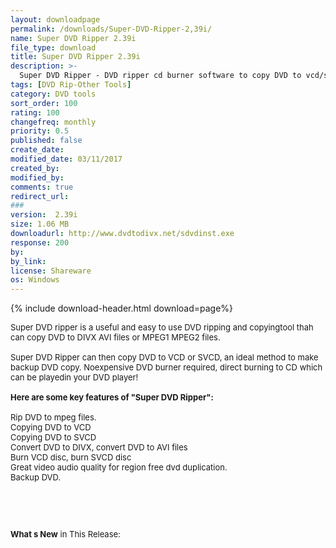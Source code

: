 ```yaml
---
layout: downloadpage
permalink: /downloads/Super-DVD-Ripper-2,39i/
name: Super DVD Ripper 2.39i
file_type: download
title: Super DVD Ripper 2.39i
description: >-
  Super DVD Ripper - DVD ripper cd burner software to copy DVD to vcd/svcd, copy dvd to divx
tags: [DVD Rip-Other Tools]
category: DVD tools
sort_order: 100
rating: 100
changefreq: monthly
priority: 0.5
published: false
create_date:
modified_date: 03/11/2017
created_by:
modified_by:
comments: true
redirect_url:
###
version:  2.39i
size: 1.06 MB
downloadurl: http://www.dvdtodivx.net/sdvdinst.exe
response: 200
by:
by_link:
license: Shareware
os: Windows
---
```


{% include download-header.html download=page%}

<p style="fix-download-text !important">
<p><font size="2"><p>Super DVD ripper is a useful and easy to use DVD ripping and copyingtool thah can copy DVD to DIVX AVI files or MPEG1 MPEG2 files. <br />
<br />
Super DVD Ripper can then copy DVD to VCD or SVCD, an ideal method to make backup DVD copy. Noexpensive DVD burner required, direct burning to CD which can be playedin your DVD player!<br />
<br />
<span><strong>Here are some key features of "Super DVD Ripper":</strong></span><br />
<br />
Rip DVD to mpeg files. <br />
Copying DVD to VCD <br />
Copying DVD to SVCD <br />
Convert DVD to DIVX, convert DVD to AVI files <br />
Burn VCD disc, burn SVCD disc <br />
Great video audio quality for region free dvd duplication. <br />
Backup DVD.</p>
<!-- google_ad_section_end -->
<p>&#160;</p>
<div class="celltext_big"><br />
<br />
<strong>What s New</strong> in This Release:</div></p></p>
